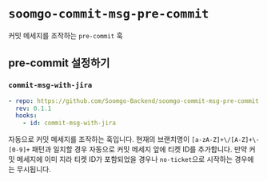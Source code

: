 # `soomgo-commit-msg-pre-commit`

커밋 메세지를 조작하는 `pre-commit` 훅

## pre-commit 설정하기

### `commit-msg-with-jira`

```yaml
- repo: https://github.com/Soomgo-Backend/soomgo-commit-msg-pre-commit
  rev: 0.1.1
  hooks:
    - id: commit-msg-with-jira
```

자동으로 커밋 메세지를 조작하는 훅입니다. 현재의 브랜치명이 `[a-zA-Z]+\/[A-Z]+\-[0-9]+` 패턴과 일치할 경우 자동으로 커밋 메세지 앞에 티켓 ID를 추가합니다. 만약 커밋 메세지에 이미 지라 티켓 ID가 포함되었을 경우나 `no-ticket`으로 시작하는 경우에는 무시됩니다.
